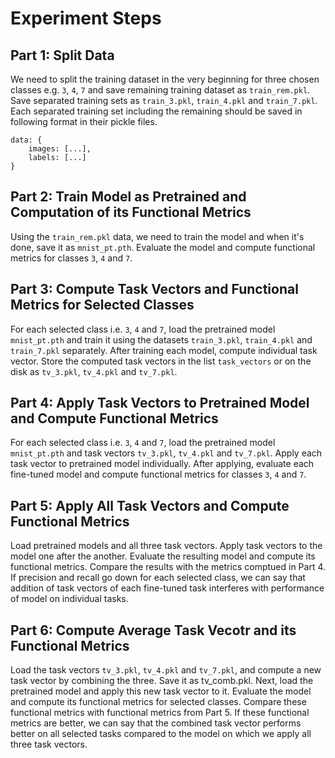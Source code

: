 # Experiment Steps
## Part 1: Split Data
We need to split the training dataset in the very beginning for three chosen classes e.g. `3`, `4`, `7` and save remaining training dataset as `train_rem.pkl`. Save separated training sets as `train_3.pkl`, `train_4.pkl` and `train_7.pkl`. Each separated training set including the remaining should be saved in following format in their pickle files.
```
data: {
    images: [...],
    labels: [...]
}
```

## Part 2: Train Model as Pretrained and Computation of its Functional Metrics
Using the `train_rem.pkl` data, we need to train the model and when it's done, save it as `mnist_pt.pth`. Evaluate the model and compute functional metrics for classes `3`, `4` and `7`.

## Part 3: Compute Task Vectors and Functional Metrics for Selected Classes
For each selected class i.e. `3`, `4` and `7`, load the pretrained model `mnist_pt.pth` and train it using the datasets `train_3.pkl`, `train_4.pkl` and `train_7.pkl` separately. After training each model, compute individual task vector. Store the computed task vectors in the list `task_vectors` or on the disk as `tv_3.pkl`, `tv_4.pkl` and `tv_7.pkl`. 

## Part 4: Apply Task Vectors to Pretrained Model and Compute Functional Metrics
For each selected class i.e. `3`, `4` and `7`, load the pretrained model `mnist_pt.pth` and task vectors `tv_3.pkl`, `tv_4.pkl` and `tv_7.pkl`. Apply each task vector to pretrained model individually. After applying, evaluate each fine-tuned model and compute functional metrics for classes `3`, `4` and `7`.

## Part 5: Apply All Task Vectors and Compute Functional Metrics
Load pretrained models and all three task vectors. Apply task vectors to the model one after the another. Evaluate the resulting model and compute its functional metrics. Compare the results with the metrics comptued in Part 4. If precision and recall go down for each selected class, we can say that addition of task vectors of each fine-tuned task interferes with performance of model on individual tasks.

## Part 6: Compute Average Task Vecotr and its Functional Metrics
Load the task vectors `tv_3.pkl`, `tv_4.pkl` and `tv_7.pkl`, and compute a new task vector by combining the three. Save it as tv_comb.pkl. Next, load the pretrained model and apply this new task vector to it. Evaluate the model and compute its functional metrics for selected classes. Compare these functional metrics with functional metrics from Part 5. If these functional metrics are better, we can say that the combined task vector performs better on all selected tasks compared to the model on which we apply all three task vectors.
